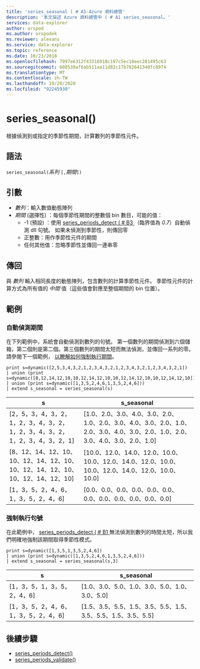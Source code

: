 ```yaml
---
title: 'series_seasonal ( # A1-Azure 資料總管'
description: '本文描述 Azure 資料總管中 ( # A1 series_seasonal。'
services: data-explorer
author: orspod
ms.author: orspodek
ms.reviewer: alexans
ms.service: data-explorer
ms.topic: reference
ms.date: 10/23/2018
ms.openlocfilehash: 7997e6312f43316918c197c5ec10eec281495c63
ms.sourcegitcommit: 608539af6ab511aa11d82c17b782641340fc8974
ms.translationtype: MT
ms.contentlocale: zh-TW
ms.lasthandoff: 10/20/2020
ms.locfileid: "92245930"
---
```

# <a name="series_seasonal"></a>series_seasonal()

根據偵測到或指定的季節性期間，計算數列的季節性元件。

## <a name="syntax"></a>語法

`series_seasonal(`*系列* `[,`*期間*`])`

## <a name="arguments"></a>引數

* *數列*：輸入數值動態陣列
* *期間* (選擇性) ：每個季節性期間的整數個 bin 數目，可能的值：
    *  -1 (預設) ：使用 [series_periods_detect ( # B3 ](series-periods-detectfunction.md) （臨界值為 *0.7*）自動偵測 dll 句號。 如果未偵測到季節性，則傳回零
    * 正整數：用作季節性元件的期間
    * 任何其他值：忽略季節性並傳回一連串零

## <a name="returns"></a>傳回

與 *數列* 輸入相同長度的動態陣列，包含數列的計算季節性元件。 季節性元件的計算方式為所有值的 *中間* 值（這些值會對應至整個期間的 bin 位置）。

## <a name="examples"></a>範例

### <a name="auto-detect-the-period"></a>自動偵測期間

在下列範例中，系統會自動偵測到數列的句號。 第一個數列的期間偵測到六個儲箱，第二個則是第二個。第三個數列的期間太短而無法偵測，並傳回一系列的零。 請參閱下一個範例， [以瞭解如何強制執行期間](#force-a-period)。

<!-- csl: https://help.kusto.windows.net:443/Samples -->
```kusto
print s=dynamic([2,5,3,4,3,2,1,2,3,4,3,2,1,2,3,4,3,2,1,2,3,4,3,2,1])
| union (print s=dynamic([8,12,14,12,10,10,12,14,12,10,10,12,14,12,10,10,12,14,12,10]))
| union (print s=dynamic([1,3,5,2,4,6,1,3,5,2,4,6]))
| extend s_seasonal = series_seasonal(s)
```

|s|s_seasonal|
|---|---|
|[2，5，3，4，3，2，1，2，3，4，3，2，1，2，3，4，3，2，1，2，3，4，3，2，1]|[1.0、2.0、3.0、4.0、3.0、2.0、1.0、2.0、3.0、4.0、3.0、2.0、1.0、2.0、3.0、4.0、3.0、2.0、1.0、2.0、3.0、4.0、3.0、2.0、1.0]|
|[8、12、14、12、10、10、12、14、12、10、10、12、14、12、10、10、12、14、12、10]|[10.0、12.0、14.0、12.0、10.0、10.0、12.0、14.0、12.0、10.0、10.0、12.0、14.0、12.0、10.0、10.0]|
|[1，3，5，2，4，6，1，3，5，2，4，6]|[0.0、0.0、0.0、0.0、0.0、0.0、0.0、0.0、0.0、0.0、0.0、0.0]|

### <a name="force-a-period"></a>強制執行句號

在此範例中， [series_periods_detect ( # B1 ](series-periods-detectfunction.md)無法偵測到數列的時間太短，所以我們明確地強制該期間取得季節性模式。

<!-- csl: https://help.kusto.windows.net:443/Samples -->
```kusto
print s=dynamic([1,3,5,1,3,5,2,4,6]) 
| union (print s=dynamic([1,3,5,2,4,6,1,3,5,2,4,6]))
| extend s_seasonal = series_seasonal(s,3)
```

|s|s_seasonal|
|---|---|
|[1，3，5，1，3，5，2，4，6]|[1.0、3.0、5.0、1.0、3.0、5.0、1.0、3.0、5.0]|
|[1，3，5，2，4，6，1，3，5，2，4，6]|[1.5、3.5、5.5、1.5、3.5、5.5、1.5、3.5、5.5、1.5、3.5、5.5]|
 
## <a name="next-steps"></a>後續步驟

* [series_periods_detect()](series-periods-detectfunction.md)
* [series_periods_validate()](series-periods-validatefunction.md)
